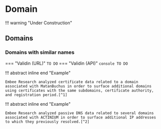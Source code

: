 # Domain

!!! warning "Under Construction"

## Domains

### Domains with similar names

=== "Validin (URL)"
    ```
	TO DO
    ```
=== "Validin (API)"
    ``` console
	TO DO
    ```

!!! abstract inline end "Example"

	Embee Research analyzed certificate data related to a domain associated with MatanBuchus in order to surface additional domains using certificates with the same subdomains, certificate authority, and registration period.[^1]

!!! abstract inline end "Example"

	Embee Research analyzed passive DNS data related to several domains associated with ACTINIUM in order to surface additional IP addresses to which they previously resolved.[^2]

[^2]: [Identifying MatanBuchus Domains Through Hardcoded Certificate Values](https://www.embeeresearch.io/tls-certificates-for-threat-intel-dns/)
[^2]: [Passive DNS Pivoting - Uncovering APT Infrastructure Through Historical Records and Subdomain Analysis](https://www.embeeresearch.io/uncovering-apt-infrastructure-with-passive-dns-pivoting/)